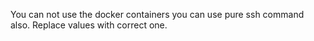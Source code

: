 You can not use the docker containers you can use pure ssh command also.
Replace values with correct one.


